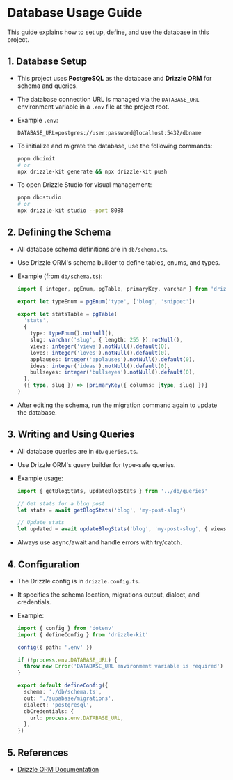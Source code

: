 # Database Usage Guide

This guide explains how to set up, define, and use the database in this project.

## 1. Database Setup

- This project uses **PostgreSQL** as the database and **Drizzle ORM** for schema and queries.
- The database connection URL is managed via the `DATABASE_URL` environment variable in a `.env` file at the project root.
- Example `.env`:

  ```env
  DATABASE_URL=postgres://user:password@localhost:5432/dbname
  ```

- To initialize and migrate the database, use the following commands:

  ```sh
  pnpm db:init
  # or
  npx drizzle-kit generate && npx drizzle-kit push
  ```

- To open Drizzle Studio for visual management:

  ```sh
  pnpm db:studio
  # or
  npx drizzle-kit studio --port 8088
  ```

## 2. Defining the Schema

- All database schema definitions are in `db/schema.ts`.
- Use Drizzle ORM's schema builder to define tables, enums, and types.
- Example (from `db/schema.ts`):

  ```typescript
  import { integer, pgEnum, pgTable, primaryKey, varchar } from 'drizzle-orm/pg-core'

  export let typeEnum = pgEnum('type', ['blog', 'snippet'])

  export let statsTable = pgTable(
    'stats',
    {
      type: typeEnum().notNull(),
      slug: varchar('slug', { length: 255 }).notNull(),
      views: integer('views').notNull().default(0),
      loves: integer('loves').notNull().default(0),
      applauses: integer('applauses').notNull().default(0),
      ideas: integer('ideas').notNull().default(0),
      bullseyes: integer('bullseyes').notNull().default(0),
    },
    ({ type, slug }) => [primaryKey({ columns: [type, slug] })]
  )
  ```

- After editing the schema, run the migration command again to update the database.

## 3. Writing and Using Queries

- All database queries are in `db/queries.ts`.
- Use Drizzle ORM's query builder for type-safe queries.
- Example usage:

  ```typescript
  import { getBlogStats, updateBlogStats } from '../db/queries'

  // Get stats for a blog post
  let stats = await getBlogStats('blog', 'my-post-slug')

  // Update stats
  let updated = await updateBlogStats('blog', 'my-post-slug', { views: stats.views + 1 })
  ```

- Always use async/await and handle errors with try/catch.

## 4. Configuration

- The Drizzle config is in `drizzle.config.ts`.
- It specifies the schema location, migrations output, dialect, and credentials.
- Example:

  ```typescript
  import { config } from 'dotenv'
  import { defineConfig } from 'drizzle-kit'

  config({ path: '.env' })

  if (!process.env.DATABASE_URL) {
    throw new Error('DATABASE_URL environment variable is required')
  }

  export default defineConfig({
    schema: './db/schema.ts',
    out: './supabase/migrations',
    dialect: 'postgresql',
    dbCredentials: {
      url: process.env.DATABASE_URL,
    },
  })
  ```

## 5. References

- [Drizzle ORM Documentation](https://orm.drizzle.team/docs)
